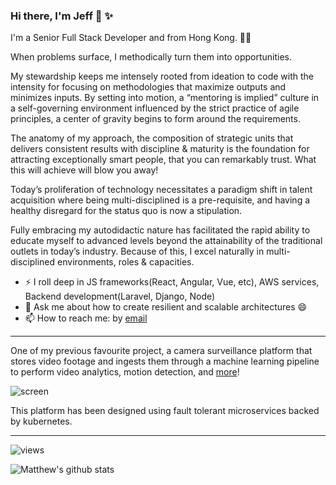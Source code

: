 ### Hi there, I'm Jeff 👋 ✨

I'm a Senior Full Stack Developer and from Hong Kong. 👨‍💻

When problems surface, I methodically turn them into opportunities.

My stewardship keeps me intensely rooted from ideation to code with the intensity for focusing on methodologies that maximize outputs and minimizes inputs. By setting into motion, a “mentoring is implied” culture in a self-governing environment influenced by the strict practice of agile principles, a center of gravity begins to form around the requirements.

The anatomy of my approach, the composition of strategic units that delivers consistent results with discipline & maturity is the foundation for attracting exceptionally smart people, that you can remarkably trust. What this will achieve will blow you away!

Today’s proliferation of technology necessitates a paradigm shift in talent acquisition where being multi-disciplined is a pre-requisite, and having a healthy disregard for the status quo is now a stipulation.

Fully embracing my autodidactic nature has facilitated the rapid ability to educate myself to advanced levels beyond the attainability of the traditional outlets in today’s industry. Because of this, I excel naturally in multi-disciplined environments, roles & capacities.

- ⚡ I roll deep in JS frameworks(React, Angular, Vue, etc), AWS services, Backend development(Laravel, Django, Node)
- 💬 Ask me about how to create resilient and scalable architectures 😄
- 📫 How to reach me: by [email](mailto:bluesky410219@gmail.com)

---

One of my previous favourite project, a camera surveillance platform that stores video footage and ingests them through a machine learning pipeline to perform video analytics, motion detection, and [more](https://streaming-platform.com)!


![screen](https://streamnvr.com/wp-content/uploads/sites/5/2018/12/scrubbed-multiple-devices.png)

This platform has been designed using fault tolerant microservices backed by kubernetes.

---

![views](https://enbxcd98jgzi9ya.m.pipedream.net/)

![Matthew's github stats](https://github-readme-stats.vercel.app/api?username=mateothegreat&count_private=true&show_icons=true&custom_title=stats%20yo&theme=radical)
